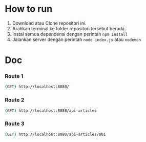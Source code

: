 # How to run

 1. Download atau Clone repositori ini.
 2. Arahkan terminal ke folder repositori tersebut berada.
 3. Instal semua dependensi dengan perintah `npm install`
 4. Jalankan server dengan perintah `node index.js` atau `nodemon`

# Doc

### Route 1

```sh
(GET) http://localhost:8080/
```

### Route 2

```sh
(GET) http://localhost:8080/api-articles
```

### Route 3

```sh
(GET) http://localhost:8080/api-articles/001
```